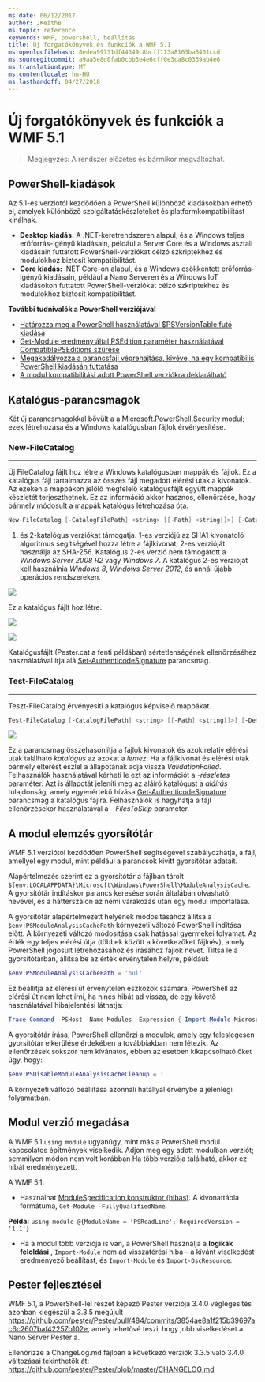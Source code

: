 ```yaml
---
ms.date: 06/12/2017
author: JKeithB
ms.topic: reference
keywords: WMF, powershell, beállítás
title: Új forgatókönyvek és funkciók a WMF 5.1
ms.openlocfilehash: 8edea99731df44349c8bcff113a8163ba5401ccd
ms.sourcegitcommit: a9aa5e8d0fab0cbb3e4e6cff0e3ca8c0339ab4e6
ms.translationtype: MT
ms.contentlocale: hu-HU
ms.lasthandoff: 04/27/2018
---
```

# <a name="new-scenarios-and-features-in-wmf-51"></a>Új forgatókönyvek és funkciók a WMF 5.1

> Megjegyzés: A rendszer előzetes és bármikor megváltozhat.

## <a name="powershell-editions"></a>PowerShell-kiadások

Az 5.1-es verziótól kezdődően a PowerShell különböző kiadásokban érhető el, amelyek különböző szolgáltatáskészleteket és platformkompatibilitást kínálnak.

- **Desktop kiadás:** A .NET-keretrendszeren alapul, és a Windows teljes erőforrás-igényű kiadásain, például a Server Core és a Windows asztali kiadásain futtatott PowerShell-verziókat célzó szkriptekhez és modulokhoz biztosít kompatibilitást.
- **Core kiadás:** .NET Core-on alapul, és a Windows csökkentett erőforrás-igényű kiadásain, például a Nano Serveren és a Windows IoT kiadásokon futtatott PowerShell-verziókat célzó szkriptekhez és modulokhoz biztosít kompatibilitást.

**További tudnivalók a PowerShell verziójával**

- [Határozza meg a PowerShell használatával $PSVersionTable futó kiadása](/powershell/module/microsoft.powershell.core/about/about_automatic_variables)
- [Get-Module eredmény által PSEdition paraméter használatával CompatiblePSEditions szűrése](/powershell/module/microsoft.powershell.core/get-module)
- [Megakadályozza a parancsfájl végrehajtása, kivéve, ha egy kompatibilis PowerShell kiadásán futtatása](/powershell/gallery/psget/script/scriptwithpseditionsupport)
- [A modul kompatibilitási adott PowerShell verziókra deklarálható](/powershell/gallery/psget/module/modulewithpseditionsupport)

## <a name="catalog-cmdlets"></a>Katalógus-parancsmagok

Két új parancsmagokkal bővült a a [Microsoft.PowerShell.Security](https://docs.microsoft.com/en-us/powershell/module/microsoft.powershell.security) modul; ezek létrehozása és a Windows katalógusban fájlok érvényesítése.

### <a name="new-filecatalog"></a>New-FileCatalog
--------------------------------

Új FileCatalog fájlt hoz létre a Windows katalógusban mappák és fájlok.
Ez a katalógus fájl tartalmazza az összes fájl megadott elérési utak a kivonatok.
Az ezeken a mappákon jelölő megfelelő katalógusfájlt együtt mappák készletét terjeszthetnek.
Ez az információ akkor hasznos, ellenőrzése, hogy bármely módosult a mappák katalógus létrehozása óta.

```powershell
New-FileCatalog [-CatalogFilePath] <string> [[-Path] <string[]>] [-CatalogVersion <int>] [-WhatIf] [-Confirm] [<CommonParameters>]
```

1. és 2-katalógus verziókat támogatja.
1-es verziójú az SHA1 kivonatoló algoritmus segítségével hozza létre a fájlkivonat; 2-es verzióját használja az SHA-256.
Katalógus 2-es verzió nem támogatott a *Windows Server 2008 R2* vagy *Windows 7*.
A katalógus 2-es verzióját kell használnia *Windows 8*, *Windows Server 2012*, és annál újabb operációs rendszereken.

![](../images/NewFileCatalog.jpg)

Ez a katalógus fájlt hoz létre.

![](../images/CatalogFile1.jpg)

![](../images/CatalogFile2.jpg)

Katalógusfájlt (Pester.cat a fenti példában) sértetlenségének ellenőrzéséhez használatával írja alá [Set-AuthenticodeSignature](https://technet.microsoft.com/library/hh849819.aspx) parancsmag.

### <a name="test-filecatalog"></a>Test-FileCatalog
--------------------------------

Teszt-FileCatalog érvényesíti a katalógus képviselő mappákat.

```powershell
Test-FileCatalog [-CatalogFilePath] <string> [[-Path] <string[]>] [-Detailed] [-FilesToSkip <string[]>] [-WhatIf] [-Confirm] [<CommonParameters>]
```

![](../images/TestFileCatalog.jpg)

Ez a parancsmag összehasonlítja a fájlok kivonatok és azok relatív elérési utak található *katalógus* az azokat a *lemez*.
Ha a fájlkivonat és elérési utak bármely eltérést észlel a állapotának adja vissza *ValidationFailed*.
Felhasználók használatával kérheti le ezt az információt a *-részletes* paraméter.
Azt is állapotát jeleníti meg az aláíró katalógust a *aláírás* tulajdonság, amely egyenértékű hívása [Get-AuthenticodeSignature](https://technet.microsoft.com/library/hh849805.aspx) parancsmag a katalógus fájlra.
Felhasználók is hagyhatja a fájl ellenőrzésekor használatával a *- FilesToSkip* paraméter.

## <a name="module-analysis-cache"></a>A modul elemzés gyorsítótár

WMF 5.1 verziótól kezdődően PowerShell segítségével szabályozhatja, a fájl, amellyel egy modul, mint például a parancsok kivitt gyorsítótár adatait.

Alapértelmezés szerint ez a gyorsítótár a fájlban tárolt `${env:LOCALAPPDATA}\Microsoft\Windows\PowerShell\ModuleAnalysisCache`.
A gyorsítótár indításkor parancs keresése során általában olvasható nevével, és a háttérszálon az némi várakozás után egy modul importálása.

A gyorsítótár alapértelmezett helyének módosításához állítsa a `$env:PSModuleAnalysisCachePath` környezeti változó PowerShell indítása előtt.
A környezeti változó módosítása csak hatással gyermekei folyamat.
Az érték egy teljes elérési útja (többek között a következőket fájlnév), amely PowerShell jogosult létrehozásához és írásához fájlok nevet.
Tiltsa le a gyorsítótárban, állítsa be az érték érvénytelen helyre, például:

```powershell
$env:PSModuleAnalysisCachePath = 'nul'
```

Ez beállítja az elérési út érvénytelen eszközök számára.
PowerShell az elérési út nem lehet írni, ha nincs hibát ad vissza, de egy követő használatával hibajelentési láthatja:

```powershell
Trace-Command -PSHost -Name Modules -Expression { Import-Module Microsoft.PowerShell.Management -Force }
```

A gyorsítótár írása, PowerShell ellenőrzi a modulok, amely egy feleslegesen gyorsítótár elkerülése érdekében a továbbiakban nem létezik.
Az ellenőrzések sokszor nem kívánatos, ebben az esetben kikapcsolható őket úgy, hogy:

```powershell
$env:PSDisableModuleAnalysisCacheCleanup = 1
```

A környezeti változó beállítása azonnali hatállyal érvénybe a jelenlegi folyamatban.

## <a name="specifying-module-version"></a>Modul verzió megadása

A WMF 5.1 `using module` ugyanúgy, mint más a PowerShell modul kapcsolatos építmények viselkedik.
Adjon meg egy adott modulban verziót; semmilyen módon nem volt korábban Ha több verziója található, akkor ez hibát eredményezett.

A WMF 5.1:

- Használhat [ModuleSpecification konstruktor (hibás)](https://msdn.microsoft.com/library/jj136290).
A kivonattábla formátuma, `Get-Module -FullyQualifiedName`.

**Példa:** `using module @{ModuleName = 'PSReadLine'; RequiredVersion = '1.1'}`

- Ha a modul több verziója is van, a PowerShell használja a **logikák feloldási** , `Import-Module` nem ad visszatérési hiba – a kívánt viselkedést eredményező beállítást, és `Import-Module` és `Import-DscResource`.

## <a name="improvements-to-pester"></a>Pester fejlesztései

WMF 5.1, a PowerShell-lel részét képező Pester verziója 3.4.0 véglegesítés azonban kiegészül a 3.3.5 megújult https://github.com/pester/Pester/pull/484/commits/3854ae8a1f215b39697ac6c2607baf42257b102e, amely lehetővé teszi, hogy jobb viselkedését a Nano Server Pester a.

Ellenőrizze a ChangeLog.md fájlban a következő verziók 3.3.5 való 3.4.0 változásai tekinthetők át: https://github.com/pester/Pester/blob/master/CHANGELOG.md
